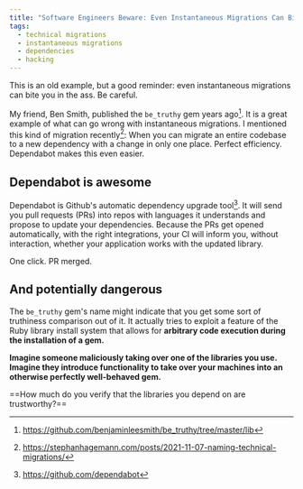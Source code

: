 ```yaml
---
title: "Software Engineers Beware: Even Instantaneous Migrations Can Bite"
tags:
  - technical migrations
  - instantaneous migrations
  - dependencies
  - hacking
---
```


This is an old example, but a good reminder: even instantaneous migrations can bite you in the ass. Be careful.

<!--more-->

My friend, Ben Smith, published the `be_truthy` gem years ago[^1]. It is a great example of what can go wrong with instantaneous migrations. I mentioned this kind of migration recently[^2]: When you can migrate an entire codebase to a new dependency with a change in only one place. Perfect efficiency. Dependabot makes this even easier.

## Dependabot is awesome

Dependabot is Github's automatic dependency upgrade tool[^3]. It will send you pull requests (PRs) into repos with languages it understands and propose to update your dependencies. Because the PRs get opened automatically, with the right integrations, your CI will inform you, without interaction, whether your application works with the updated library.

One click. PR merged.

## And potentially dangerous

The `be_truthy` gem's name might indicate that you get some sort of truthiness comparison out of it. It actually tries to exploit a feature of the Ruby library install system that allows for **arbitrary code execution during the installation of a gem.**

**Imagine someone maliciously taking over one of the libraries you use. Imagine they introduce functionality to take over your machines into an otherwise perfectly well-behaved gem.**

==How much do you verify that the libraries you depend on are trustworthy?==


[^1]: https://github.com/benjaminleesmith/be_truthy/tree/master/lib
[^2]: https://stephanhagemann.com/posts/2021-11-07-naming-technical-migrations/
[^3]: https://github.com/dependabot